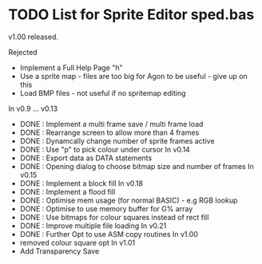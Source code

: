 # TODO List for Sprite Editor sped.bas

v1.00 released.

Rejected
- Implement a Full Help Page "h"
- Use a sprite map - files are too big for Agon to be useful - give up on this
- Load BMP files - not useful if no spritemap editing

In v0.9 ... v0.13
- DONE : Implement a multi frame save / multi frame load
- DONE : Rearrange screen to allow more than 4 frames
- DONE : Dynamcally change number of sprite frames active
- DONE : Use "p" to pick colour under cursor
In v0.14
- DONE : Export data as DATA statements
- DONE : Opening dialog to choose bitmap size and number of frames
In v0.15
- DONE : Implement a block fill
In v0.18
- DONE : Implement a flood fill 
- DONE : Optimise mem usage (for normal BASIC) - e.g RGB lookup
- DONE : Optimise to use memory buffer for G% array
- DONE : Use bitmaps for colour squares instead of rect fill
- DONE : Improve multiple file loading
In v0.21
- DONE : Further Opt to use ASM copy routines
In v1.00 
- removed colour square opt
In v1.01
- Add Transparency Save
